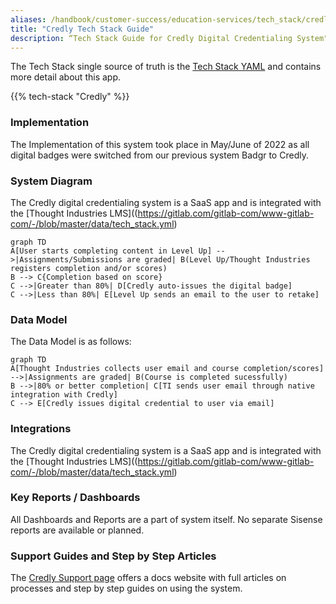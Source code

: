 ```yaml
---
aliases: /handbook/customer-success/education-services/tech_stack/credly.html
title: "Credly Tech Stack Guide"
description: “Tech Stack Guide for Credly Digital Credentialing System"
---
```


The Tech Stack single source of truth is the [Tech Stack YAML](https://gitlab.com/gitlab-com/www-gitlab-com/-/blob/master/data/tech_stack.yml) and contains more detail about this app.

{{% tech-stack "Credly" %}}

### Implementation

The Implementation of this system took place in May/June of 2022 as all digital badges were switched from our previous system Badgr to Credly.

### System Diagram

The Credly digital credentialing system is a SaaS app and is integrated with the [Thought Industries LMS]((https://gitlab.com/gitlab-com/www-gitlab-com/-/blob/master/data/tech_stack.yml)

```mermaid
graph TD
A[User starts completing content in Level Up] -->|Assignments/Submissions are graded| B(Level Up/Thought Industries registers completion and/or scores)
B --> C{Completion based on score}
C -->|Greater than 80%| D[Credly auto-issues the digital badge]
C -->|Less than 80%| E[Level Up sends an email to the user to retake]
```

### Data Model

The Data Model is as follows:

```mermaid
graph TD
A[Thought Industries collects user email and course completion/scores] -->|Assignments are graded| B(Course is completed sucessfully)
B -->|80% or better completion| C[TI sends user email through native integration with Credly]
C --> E[Credly issues digital credential to user via email]
```

### Integrations

The Credly digital credentialing system is a SaaS app and is integrated with the [Thought Industries LMS]((https://gitlab.com/gitlab-com/www-gitlab-com/-/blob/master/data/tech_stack.yml)

### Key Reports / Dashboards

All Dashboards and Reports are a part of system itself. No separate Sisense reports are available or planned.

### Support Guides and Step by Step Articles

The [Credly Support page](https://credlyissuer.zendesk.com/hc/en-us) offers a docs website with full articles on processes and step by step guides on using the system.




